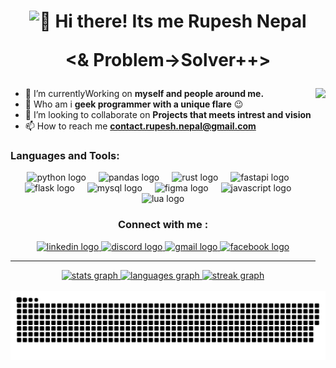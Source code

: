 <h1 align= "center" > <img src= "https://cdn.jsdelivr.net/gh/Readme-Workflows/Readme-Icons@main/icons/gifs/wave.gif" alt=👋> Hi there! Its me Rupesh Nepal
<p allign = "center"><b><& Problem->Solver++></b></h2></p>




<img align="right" height="300" breadth = "auto" src="https://media.tenor.com/hmDMrE1yMAkAAAAM/when-the-coding-when-the.gif"  />


- 💫 I’m currentlyWorking on **myself and people around me.**
- 🔎  Who am i **geek programmer with a unique flare** 😉
-  💫 I’m looking to collaborate on **Projects that meets intrest and vision**
- 📫 How to reach me **contact.rupesh.nepal@gmail.com**


<h3 align="left">Languages and Tools:</h3>
<div align="center",height>
  <img src="https://cdn.jsdelivr.net/gh/devicons/devicon/icons/python/python-original.svg" height="60" alt="python logo"  />
  <img width="12" />
  <img src="https://cdn.jsdelivr.net/gh/devicons/devicon/icons/pandas/pandas-original.svg" height="60" alt="pandas logo"  />
  <img width="12" />
  <img src="https://cdn.jsdelivr.net/gh/devicons/devicon/icons/rust/rust-plain.svg" height="60" alt="rust logo"  />
  <img width="12" />
  <img src="https://cdn.jsdelivr.net/gh/devicons/devicon/icons/fastapi/fastapi-original.svg" height="60" alt="fastapi logo"  />
  <img width="12" />
  <img src="https://cdn.jsdelivr.net/gh/devicons/devicon/icons/flask/flask-original.svg" height="60" alt="flask logo"  />
  <img width="12" />
  <img src="https://cdn.jsdelivr.net/gh/devicons/devicon/icons/mysql/mysql-original.svg" height="60" alt="mysql logo"  />
  <img width="12" />
  <img src="https://cdn.jsdelivr.net/gh/devicons/devicon/icons/figma/figma-original.svg" height="60" alt="figma logo"  />
  <img width="12" />
  <img src="https://cdn.jsdelivr.net/gh/devicons/devicon/icons/javascript/javascript-original.svg" height="60" alt="javascript logo"  />
  <img width="12" />
  <img src="https://cdn.jsdelivr.net/gh/devicons/devicon/icons/lua/lua-original.svg" height="60" alt="lua logo"  />
</div>



<h3 align = "center"> Connect with me :</h4>

<div align="center">
  <a href = "https://www.linkedin.com/in/rupesh-nepal-62693920b/"> 
  <img src="https://img.shields.io/static/v1?message=LinkedIn&logo=linkedin&label=&color=0077B5&logoColor=white&labelColor=&style=for-the-badge" height="35" alt="linkedin logo"  />

  <a href = "discord.gg">
  <img src="https://img.shields.io/static/v1?message=Discord&logo=discord&label=&color=7289DA&logoColor=white&labelColor=&style=for-the-badge" height="35" alt="discord logo"  />

 <a href ="https://mail.google.com/mail/u/0/#inbox?compose=GTvVlcSGMhntKQmBKPjfMRVCnFQPqhZVwjBQLnWzcGMKKbtKdHtjFmwmbbNCSrCSvmqSJVnqnftDz">
  <img src="https://img.shields.io/static/v1?message=Gmail&logo=gmail&label=&color=D14836&logoColor=white&labelColor=&style=for-the-badge" height="35" alt="gmail logo"  />
  
  <a href ="https://www.facebook.com/rupesh.nepal.5099" > 
  <img src="https://img.shields.io/static/v1?message=Facebook&logo=facebook&label=&color=1877F2&logoColor=white&labelColor=&style=for-the-badge" height="35" alt="facebook logo"  />
</div>



 ---- 
<div align="center">
  <img src="https://github-readme-stats.vercel.app/api?username=rex9840&hide_title=false&hide_rank=false&show_icons=true&include_all_commits=true&count_private=true&disable_animations=false&theme=dracula&locale=en&hide_border=false&order=1" height="150" alt="stats graph"  />
  <img src="https://github-readme-stats.vercel.app/api/top-langs?username=rex9840&locale=en&hide_title=false&layout=compact&card_width=320&langs_count=5&theme=dracula&hide_border=false&order=2" height="150" alt="languages graph"  />
  <img src="https://streak-stats.demolab.com?user=rex9840&locale=en&mode=daily&theme=dracula&hide_border=false&border_radius=5&order=3" height="150" alt="streak graph"  />
</div>



<br clear="both">

<img src="https://raw.githubusercontent.com/rex9840/rex9840/output/snake.svg" alt="Snake animation" />



<br clear="both">



